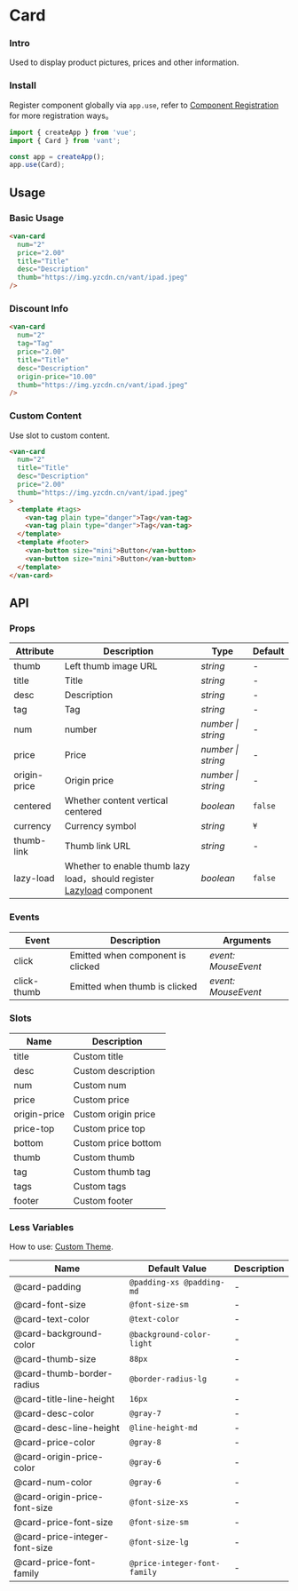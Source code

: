 # Card

### Intro

Used to display product pictures, prices and other information.

### Install

Register component globally via `app.use`, refer to [Component Registration](#/en-US/advanced-usage#zu-jian-zhu-ce) for more registration ways。

```js
import { createApp } from 'vue';
import { Card } from 'vant';

const app = createApp();
app.use(Card);
```

## Usage

### Basic Usage

```html
<van-card
  num="2"
  price="2.00"
  title="Title"
  desc="Description"
  thumb="https://img.yzcdn.cn/vant/ipad.jpeg"
/>
```

### Discount Info

```html
<van-card
  num="2"
  tag="Tag"
  price="2.00"
  title="Title"
  desc="Description"
  origin-price="10.00"
  thumb="https://img.yzcdn.cn/vant/ipad.jpeg"
/>
```

### Custom Content

Use slot to custom content.

```html
<van-card
  num="2"
  title="Title"
  desc="Description"
  price="2.00"
  thumb="https://img.yzcdn.cn/vant/ipad.jpeg"
>
  <template #tags>
    <van-tag plain type="danger">Tag</van-tag>
    <van-tag plain type="danger">Tag</van-tag>
  </template>
  <template #footer>
    <van-button size="mini">Button</van-button>
    <van-button size="mini">Button</van-button>
  </template>
</van-card>
```

## API

### Props

| Attribute | Description | Type | Default |
| --- | --- | --- | --- |
| thumb | Left thumb image URL | _string_ | - |
| title | Title | _string_ | - |
| desc | Description | _string_ | - |
| tag | Tag | _string_ | - |
| num | number | _number \| string_ | - |
| price | Price | _number \| string_ | - |
| origin-price | Origin price | _number \| string_ | - |
| centered | Whether content vertical centered | _boolean_ | `false` |
| currency | Currency symbol | _string_ | `¥` |
| thumb-link | Thumb link URL | _string_ | - |
| lazy-load | Whether to enable thumb lazy load，should register [Lazyload](#/en-US/lazyload) component | _boolean_ | `false` |

### Events

| Event       | Description                       | Arguments           |
| ----------- | --------------------------------- | ------------------- |
| click       | Emitted when component is clicked | _event: MouseEvent_ |
| click-thumb | Emitted when thumb is clicked     | _event: MouseEvent_ |

### Slots

| Name         | Description         |
| ------------ | ------------------- |
| title        | Custom title        |
| desc         | Custom description  |
| num          | Custom num          |
| price        | Custom price        |
| origin-price | Custom origin price |
| price-top    | Custom price top    |
| bottom       | Custom price bottom |
| thumb        | Custom thumb        |
| tag          | Custom thumb tag    |
| tags         | Custom tags         |
| footer       | Custom footer       |

### Less Variables

How to use: [Custom Theme](#/en-US/theme).

| Name                          | Default Value                | Description |
| ----------------------------- | ---------------------------- | ----------- |
| @card-padding                 | `@padding-xs @padding-md`    | -           |
| @card-font-size               | `@font-size-sm`              | -           |
| @card-text-color              | `@text-color`                | -           |
| @card-background-color        | `@background-color-light`    | -           |
| @card-thumb-size              | `88px`                       | -           |
| @card-thumb-border-radius     | `@border-radius-lg`          | -           |
| @card-title-line-height       | `16px`                       | -           |
| @card-desc-color              | `@gray-7`                    | -           |
| @card-desc-line-height        | `@line-height-md`            | -           |
| @card-price-color             | `@gray-8`                    | -           |
| @card-origin-price-color      | `@gray-6`                    | -           |
| @card-num-color               | `@gray-6`                    | -           |
| @card-origin-price-font-size  | `@font-size-xs`              | -           |
| @card-price-font-size         | `@font-size-sm`              | -           |
| @card-price-integer-font-size | `@font-size-lg`              | -           |
| @card-price-font-family       | `@price-integer-font-family` | -           |
